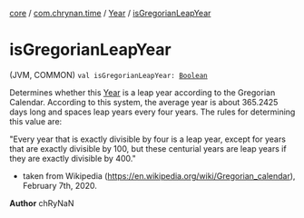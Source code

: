 [core](../../index.md) / [com.chrynan.time](../index.md) / [Year](index.md) / [isGregorianLeapYear](./is-gregorian-leap-year.md)

# isGregorianLeapYear

(JVM, COMMON) `val isGregorianLeapYear: `[`Boolean`](https://kotlinlang.org/api/latest/jvm/stdlib/kotlin/-boolean/index.html)

Determines whether this [Year](index.md) is a leap year according to the Gregorian Calendar. According to this system, the
average year is about 365.2425 days long and spaces leap years every four years. The rules for determining this
value are:

"Every year that is exactly divisible by four is a leap year, except for years that are exactly divisible by 100,
but these centurial years are leap years if they are exactly divisible by 400."

* taken from Wikipedia (https://en.wikipedia.org/wiki/Gregorian_calendar), February 7th, 2020.

**Author**
chRyNaN

